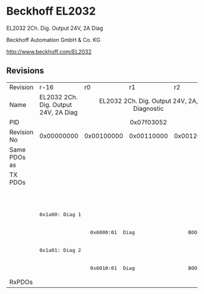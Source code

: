 # Beckhoff EL2032

EL2032 2Ch. Dig. Output 24V, 2A Diag

Beckhoff Automation GmbH & Co. KG

http://www.beckhoff.com/EL2032

## Revisions
<table>
<tr >
<td>Revision</td>
<td>r-16</td>
<td>r0</td>
<td>r1</td>
<td>r2</td>
<td>r9979</td>
</tr>
<tr >
<td>Name</td>
<td>EL2032 2Ch. Dig. Output 24V, 2A Diag</td>
<td colspan=3 align="center">EL2032 2Ch. Dig. Output 24V, 2A, Diagnostic</td>
<td>EL2032 2Ch. Dig. Output 24V, 2A Diag</td>
</tr>
<tr >
<td>PID</td>
<td colspan=5 align="center">0x07f03052</td>
</tr>
<tr >
<td>Revision No</td>
<td>0x00000000</td>
<td>0x00100000</td>
<td>0x00110000</td>
<td>0x00120000</td>
<td>0x270b0000</td>
</tr>
<tr >
<td>Same PDOs as</td>
<td colspan=5 align="center"></td>
</tr>
<tr class="txpdo">
<td rowspan=6 valign=top>TX PDOs</td>
<td colspan=4 align="left"><pre></pre></td>
<td><pre>: </pre></td>
<td></td>
</tr>
<tr class="txpdo">
<td colspan=4 align="left"><pre></pre></td>
<td><pre>: </pre></td>
</tr>
<tr class="txpdo">
<td colspan=4 align="left"><pre>0x1a00: Diag 1</pre></td>
<td><pre></pre></td>
</tr>
<tr class="txpdo">
<td><pre></pre></td>
<td colspan=3 align="left"><pre>  0x6000:01  Diag                  BOOL</pre></td>
<td><pre></pre></td>
</tr>
<tr class="txpdo">
<td colspan=4 align="left"><pre>0x1a01: Diag 2</pre></td>
<td><pre></pre></td>
</tr>
<tr class="txpdo">
<td><pre></pre></td>
<td colspan=3 align="left"><pre>  0x6010:01  Diag                  BOOL</pre></td>
<td><pre></pre></td>
</tr>
<tr >
<td>RxPDOs</td>
<td colspan=5 align="left"></td>
</tr>
</table>
